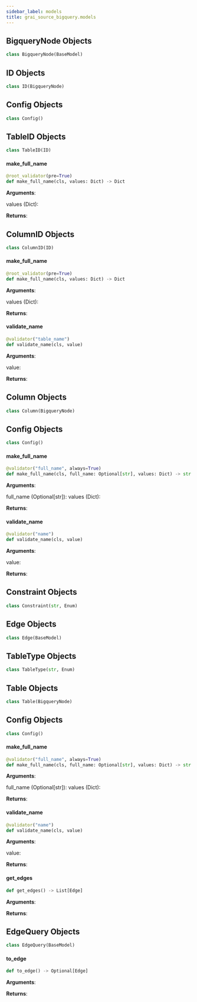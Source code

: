 ```yaml
---
sidebar_label: models
title: grai_source_bigquery.models
---
```


## BigqueryNode Objects

```python
class BigqueryNode(BaseModel)
```



## ID Objects

```python
class ID(BigqueryNode)
```



## Config Objects

```python
class Config()
```



## TableID Objects

```python
class TableID(ID)
```



#### make\_full\_name

```python
@root_validator(pre=True)
def make_full_name(cls, values: Dict) -> Dict
```

**Arguments**:

  values (Dict):


**Returns**:



## ColumnID Objects

```python
class ColumnID(ID)
```



#### make\_full\_name

```python
@root_validator(pre=True)
def make_full_name(cls, values: Dict) -> Dict
```

**Arguments**:

  values (Dict):


**Returns**:



#### validate\_name

```python
@validator("table_name")
def validate_name(cls, value)
```

**Arguments**:

  value:


**Returns**:



## Column Objects

```python
class Column(BigqueryNode)
```



## Config Objects

```python
class Config()
```



#### make\_full\_name

```python
@validator("full_name", always=True)
def make_full_name(cls, full_name: Optional[str], values: Dict) -> str
```

**Arguments**:

  full_name (Optional[str]):
  values (Dict):


**Returns**:



#### validate\_name

```python
@validator("name")
def validate_name(cls, value)
```

**Arguments**:

  value:


**Returns**:



## Constraint Objects

```python
class Constraint(str, Enum)
```



## Edge Objects

```python
class Edge(BaseModel)
```



## TableType Objects

```python
class TableType(str, Enum)
```



## Table Objects

```python
class Table(BigqueryNode)
```



## Config Objects

```python
class Config()
```



#### make\_full\_name

```python
@validator("full_name", always=True)
def make_full_name(cls, full_name: Optional[str], values: Dict) -> str
```

**Arguments**:

  full_name (Optional[str]):
  values (Dict):


**Returns**:



#### validate\_name

```python
@validator("name")
def validate_name(cls, value)
```

**Arguments**:

  value:


**Returns**:



#### get\_edges

```python
def get_edges() -> List[Edge]
```

**Arguments**:



**Returns**:



## EdgeQuery Objects

```python
class EdgeQuery(BaseModel)
```



#### to\_edge

```python
def to_edge() -> Optional[Edge]
```

**Arguments**:



**Returns**:
